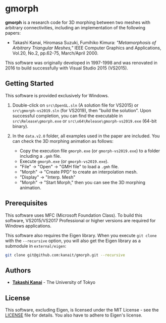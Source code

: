 # gmorph

**gmorph** is a research code for 3D morphing between two meshes with arbitrary connectivities, including an implementation of the following papers:

- Takashi Kanai, Hiromasa Suzuki, Fumihiko Kimura: *"Metamorphosis of Arbitrary Triangular Meshes,"* IEEE Computer Graphics and Applications, Vol.20, No.2, pp.62-75, March/April 2000.

This software was originally developed in 1997-1998 and was renovated in 2016 to build successfully with Visual Studio 2015 (VS2015).

## Getting Started

This software is provided exclusively for Windows.

1. Double-click on `src\OpenGL.sln` (A solution file for VS2015) or `src\gmorph-vs2019.sln` (for VS2019), then "build the solution". Upon successful completion, you can find the executable in `src\Release\gmorph.exe` or `src\x64\Release\gmorph-vs2019.exe` (64-bit binary).

2. In the `data.v2.0` folder, all examples used in the paper are included. You can check the 3D morphing animation as follows:

   - Copy the execution file `gmorph.exe` (or `gmorph-vs2019.exe`) to a folder including a `.gmh` file.
   - Execute `gmorph.exe` (or `gmorph-vs2019.exe`).
   - "File" -> "Open" -> "GMH file" to load a `.gmh` file.
   - "Morph" -> "Create PPD" to create an interpolation mesh.
   - "Display" -> "Interp. Mesh"
   - "Morph" -> "Start Morph," then you can see the 3D morphing animation.

## Prerequisites

This software uses MFC (Microsoft Foundation Class). To build this software, VS2015/VS2017 Professional or higher versions are required for Windows applications.

This software also requires the Eigen library. When you execute `git clone` with the `--recursive` option, you will also get the Eigen library as a submodule in `external/eigen`:

```bash
git clone git@github.com:kanait/gmorph.git --recursive
```

## Authors

* **[Takashi Kanai](https://graphics.c.u-tokyo.ac.jp/hp/en/)** - The University of Tokyo

## License

This software, excluding Eigen, is licensed under the MIT License - see the [LICENSE](LICENSE) file for details. You also have to adhere to Eigen's license.